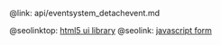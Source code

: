 @link: api/eventsystem_detachevent.md

@seolinktop: [html5 ui library](https://webix.com)
@seolink: [javascript form](https://webix.com/widget/form/)
